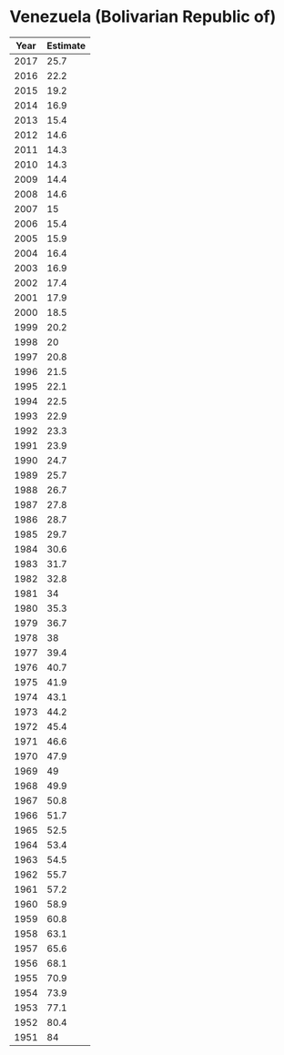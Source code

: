 # Venezuela (Bolivarian Republic of)

| Year | Estimate |
| ---- | -------- |
| 2017 | 25.7 |
| 2016 | 22.2 |
| 2015 | 19.2 |
| 2014 | 16.9 |
| 2013 | 15.4 |
| 2012 | 14.6 |
| 2011 | 14.3 |
| 2010 | 14.3 |
| 2009 | 14.4 |
| 2008 | 14.6 |
| 2007 | 15 |
| 2006 | 15.4 |
| 2005 | 15.9 |
| 2004 | 16.4 |
| 2003 | 16.9 |
| 2002 | 17.4 |
| 2001 | 17.9 |
| 2000 | 18.5 |
| 1999 | 20.2 |
| 1998 | 20 |
| 1997 | 20.8 |
| 1996 | 21.5 |
| 1995 | 22.1 |
| 1994 | 22.5 |
| 1993 | 22.9 |
| 1992 | 23.3 |
| 1991 | 23.9 |
| 1990 | 24.7 |
| 1989 | 25.7 |
| 1988 | 26.7 |
| 1987 | 27.8 |
| 1986 | 28.7 |
| 1985 | 29.7 |
| 1984 | 30.6 |
| 1983 | 31.7 |
| 1982 | 32.8 |
| 1981 | 34 |
| 1980 | 35.3 |
| 1979 | 36.7 |
| 1978 | 38 |
| 1977 | 39.4 |
| 1976 | 40.7 |
| 1975 | 41.9 |
| 1974 | 43.1 |
| 1973 | 44.2 |
| 1972 | 45.4 |
| 1971 | 46.6 |
| 1970 | 47.9 |
| 1969 | 49 |
| 1968 | 49.9 |
| 1967 | 50.8 |
| 1966 | 51.7 |
| 1965 | 52.5 |
| 1964 | 53.4 |
| 1963 | 54.5 |
| 1962 | 55.7 |
| 1961 | 57.2 |
| 1960 | 58.9 |
| 1959 | 60.8 |
| 1958 | 63.1 |
| 1957 | 65.6 |
| 1956 | 68.1 |
| 1955 | 70.9 |
| 1954 | 73.9 |
| 1953 | 77.1 |
| 1952 | 80.4 |
| 1951 | 84 |